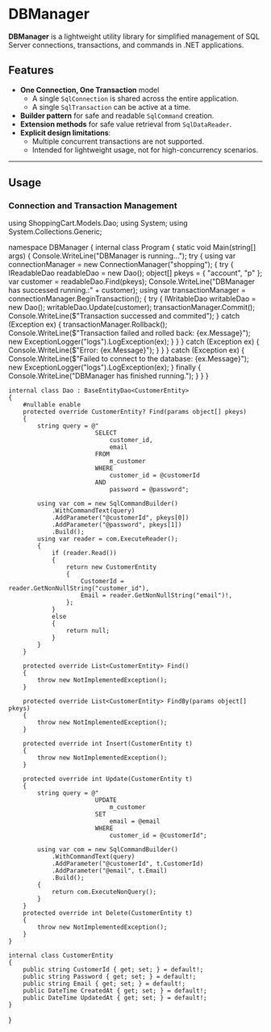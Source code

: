 # DBManager

**DBManager** is a lightweight utility library for simplified management of SQL Server connections, transactions, and commands in .NET applications.

## Features

- **One Connection, One Transaction** model
  - A single `SqlConnection` is shared across the entire application.
  - A single `SqlTransaction` can be active at a time.
- **Builder pattern** for safe and readable `SqlCommand` creation.
- **Extension methods** for safe value retrieval from `SqlDataReader`.
- **Explicit design limitations**:
  - Multiple concurrent transactions are not supported.
  - Intended for lightweight usage, not for high-concurrency scenarios.

---

## Usage

### Connection and Transaction Management

using ShoppingCart.Models.Dao;
using System;
using System.Collections.Generic;

namespace DBManager
{
    internal class Program
    {
        static void Main(string[] args)
        {
            Console.WriteLine("DBManager is running...");
            try
            {
                using var connectionManager = new ConnectionManager("shopping");
                {
                    try
                    {
                        IReadableDao<CustomerEntity> readableDao = new Dao();
                        object[] pkeys = { "account", "p" };
                        var customer = readableDao.Find(pkeys);
                        Console.WriteLine("DBManager has successed running.:" + customer);
                        using var transactionManager = connectionManager.BeginTransaction();
                        {
                            try
                            {
                                IWritableDao<CustomerEntity> writableDao = new Dao();
                                writableDao.Update(customer);
                                transactionManager.Commit();
                                Console.WriteLine($"Transaction successed and commited");
                            }
                            catch (Exception ex)
                            {
                                transactionManager.Rollback();
                                Console.WriteLine($"Transaction failed and rolled back: {ex.Message}");
                                new ExceptionLogger("logs").LogException(ex);
                            }
                        }
                    }
                    catch (Exception ex)
                    {
                        Console.WriteLine($"Error: {ex.Message}");
                    }
                }
            }
            catch (Exception ex)
            {
                Console.WriteLine($"Failed to connect to the database: {ex.Message}");
                new ExceptionLogger("logs").LogException(ex);
            }
            finally
            {
                Console.WriteLine("DBManager has finished running.");
            }
        }
    }

    internal class Dao : BaseEntityDao<CustomerEntity>
    {
        #nullable enable
        protected override CustomerEntity? Find(params object[] pkeys)
        {
            string query = @"
                            SELECT 
                                customer_id,
                                email 
                            FROM 
                                m_customer 
                            WHERE 
                                customer_id = @customerId 
                            AND 
                                password = @password";

            using var com = new SqlCommandBuilder()
                .WithCommandText(query)
                .AddParameter("@customerId", pkeys[0])
                .AddParameter("@password", pkeys[1])
                .Build();
            using var reader = com.ExecuteReader();
            {
                if (reader.Read())
                {
                    return new CustomerEntity
                    {
                        CustomerId = reader.GetNonNullString("customer_id"),
                        Email = reader.GetNonNullString("email")!,
                    };
                }
                else
                {
                    return null;
                }
            }
        }

        protected override List<CustomerEntity> Find()
        {
            throw new NotImplementedException();
        }

        protected override List<CustomerEntity> FindBy(params object[] pkeys)
        {
            throw new NotImplementedException();
        }

        protected override int Insert(CustomerEntity t)
        {
            throw new NotImplementedException();
        }

        protected override int Update(CustomerEntity t)
        {
            string query = @"
                            UPDATE
                                m_customer
                            SET
                                email = @email
                            WHERE 
                                customer_id = @customerId";

            using var com = new SqlCommandBuilder()
                .WithCommandText(query)
                .AddParameter("@customerId", t.CustomerId)
                .AddParameter("@email", t.Email)
                .Build();
            {
                return com.ExecuteNonQuery();
            }
        }
        protected override int Delete(CustomerEntity t)
        {
            throw new NotImplementedException();
        }
    }

    internal class CustomerEntity
    {
        public string CustomerId { get; set; } = default!;
        public string Password { get; set; } = default!;
        public string Email { get; set; } = default!;
        public DateTime CreatedAt { get; set; } = default!;
        public DateTime UpdatedAt { get; set; } = default!;
    }
}

